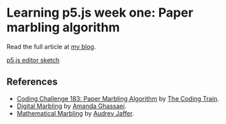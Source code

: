 # Learning p5.js week one: Paper marbling algorithm

Read the full article at [my blog](https://kulugary.neocities.org/blog/learning-p5-js-week-one/).

[p5.js editor sketch](https://editor.p5js.org/KuluGary/full/cjTCcIybY)

## References

- [Coding Challenge 183: Paper Marbling Algorithm](https://www.youtube.com/watch?v=p7IGZTjC008) by [The Coding Train](https://www.youtube.com/@TheCodingTrain).
- [Digital Marbling](https://blog.amandaghassaei.com/2022/10/25/digital-marbling/) by [Amanda Ghassaei](https://amandaghassaei.com/).
- [Mathematical Marbling](https://people.csail.mit.edu/jaffer/Marbling/) by [Audrey Jaffer](https://people.csail.mit.edu/jaffer/).
